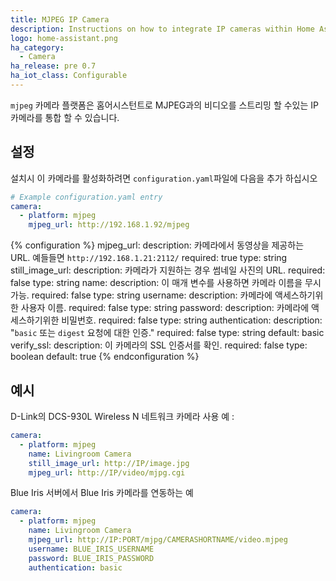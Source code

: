 ```yaml
---
title: MJPEG IP Camera
description: Instructions on how to integrate IP cameras within Home Assistant.
logo: home-assistant.png
ha_category:
  - Camera
ha_release: pre 0.7
ha_iot_class: Configurable
---
```


`mjpeg` 카메라 플랫폼은 홈어시스턴트로 MJPEG과의 비디오를 스트리밍 할 수있는 IP 카메라를 통합 할 수 있습니다.

## 설정 

설치시 이 카메라를 활성화하려면 `configuration.yaml`파일에 다음을 추가 하십시오

```yaml
# Example configuration.yaml entry
camera:
  - platform: mjpeg
    mjpeg_url: http://192.168.1.92/mjpeg
```

{% configuration %}
mjpeg_url:
  description: 카메라에서 동영상을 제공하는 URL. 예들들면 `http://192.168.1.21:2112/`
  required: true
  type: string
still_image_url:
  description: 카메라가 지원하는 경우 썸네일 사진의 URL.
  required: false
  type: string
name:
  description: 이 매개 변수를 사용하면 카메라 이름을 무시 가능.
  required: false
  type: string
username:
  description: 카메라에 액세스하기위한 사용자 이름.
  required: false
  type: string
password:
  description: 카메라에 액세스하기위한 비밀번호.
  required: false
  type: string
authentication:
  description: "`basic` 또는 `digest` 요청에 대한 인증."
  required: false
  type: string
  default: basic
verify_ssl:
  description: 이 카메라의 SSL 인증서를 확인. 
  required: false
  type: boolean
  default: true
{% endconfiguration %}

## 예시  

D-Link의 DCS-930L Wireless N 네트워크 카메라 사용 예 : 

```yaml
camera:
  - platform: mjpeg
    name: Livingroom Camera
    still_image_url: http://IP/image.jpg
    mjpeg_url: http://IP/video/mjpg.cgi
```

Blue Iris 서버에서 Blue Iris 카메라를 연동하는 예

```yaml
camera:
  - platform: mjpeg
    name: Livingroom Camera
    mjpeg_url: http://IP:PORT/mjpg/CAMERASHORTNAME/video.mjpeg
    username: BLUE_IRIS_USERNAME
    password: BLUE_IRIS_PASSWORD
    authentication: basic
```
